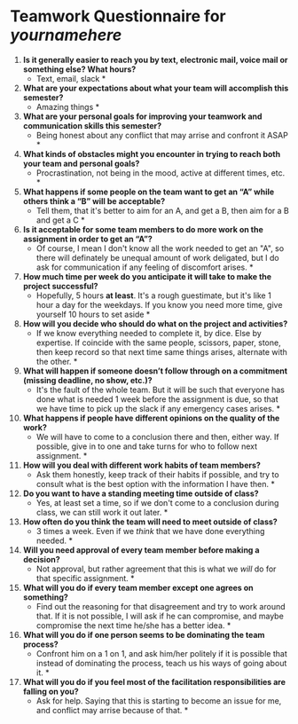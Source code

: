 # Teamwork Questionnaire for _yournamehere_

1. __Is it generally easier to reach you by text, electronic mail, voice mail or something else?  What hours?__ 
   * Text, email, slack *
1. __What are your expectations about what your team will accomplish this semester?__ 
   * Amazing things *
1. __What are your personal goals for improving your teamwork and communication skills this semester?__ 
   * Being honest about any conflict that may arrise and confront it ASAP *
1. __What kinds of obstacles might you encounter in trying to reach both your team and personal goals?__ 
   * Procrastination, not being in the mood, active at different times, etc. *
1. __What happens if some people on the team want to get an “A” while others think a “B” will be acceptable?__ 
   * Tell them, that it's better to aim for an A, and get a B, then aim for a B and get a C *
1. __Is it acceptable for some team members to do more work on the assignment in order to get an “A”?__ 
   * Of course, I mean I don't know all the work needed to get an "A", so there will definately be unequal amount of work deligated, but I do ask for communication if any feeling of discomfort arises. *
1. __How much time per week do you anticipate it will take to make the project successful?__ 
   * Hopefully, 5 hours __at least__. It's a rough guestimate, but it's like 1 hour a day for the weekdays. If you know you need more time, give yourself 10 hours to set aside *
1. __How will you decide who should do what on the project and activities?__ 
   * If we know everything needed to complete it, by dice. Else by expertise. If coincide with the same people, scissors, paper, stone, then keep record so that next time same things arises, alternate with the other. *
1. __What will happen if someone doesn’t follow through on a commitment (missing deadline, no show, etc.)?__ 
   * It's the fault of the whole team. But it will be such that everyone has done what is needed 1 week before the assignment is due, so that we have time to pick up the slack if any emergency cases arises. *
1. __What happens if people have different opinions on the quality of the work?__ 
   * We will have to come to a conclusion there and then, either way. If possible, give in to one and take turns for who to follow next assignment. *
1. __How will you deal with different work habits of team members?__ 
   * Ask them honestly, keep track of their habits if possible, and try to consult what is the best option with the information I have then. *
1. __Do you want to have a standing meeting time outside of class?__ 
   * Yes, at least set a time, so if we don't come to a conclusion during class, we can still work it out later. *
1. __How often do you think the team will need to meet outside of class?__ 
   * 3 times a week. Even if we _think_ that we have done everything needed. *
1. __Will you need approval of every team member before making a decision?__ 
   * Not approval, but rather agreement that this is what we _will_ do for that specific assignment. *
1. __What will you do if every team member except one agrees on something?__ 
   * Find out the reasoning for that disagreement and try to work around that. If it is not possible, I will ask if he can compromise, and maybe compromise the next time he/she has a better idea. *
1. __What will you do if one person seems to be dominating the team process?__ 
   * Confront him on a 1 on 1, and ask him/her politely if it is possible that instead of dominating the process, teach us his ways of going about it. *
1. __What will you do if you feel most of the facilitation responsibilities are falling on you?__ 
   * Ask for help. Saying that this is starting to become an issue for me, and conflict may arrise because of that. *
